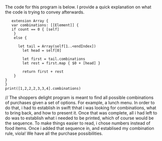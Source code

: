 The code for this program is below. I provide a quick explanation on what the code is trying to convey afterwards.

       
       extension Array {
       var combinations: [[Element]] { 
       if count == 0 { [self]
        }
        else {
          
          let tail = Array(self[1..<endIndex])
            let head = self[0]

            let first = tail.combinations
            let rest = first.map { $0 + [head] }

            return first + rest
        }
    }
    }
    print([1,2,2,2,3,3,4].combinations)






//  The shoppers delight program is meant to find all possible combinations of purchases given a set of options. For example, a lunch menu.  In order to do that, i had to establish in swift thhat i was looking for combinations, what to bring back, and how to present it. Once that was complete, all i had left to do was to establish what i needed to be printed, which of course would be the sequence. To make things easier to read, i chose numbers instead of food items. Once i added that sequence in, and establised my combination rule, viola! We have all the purchase possibilities.
